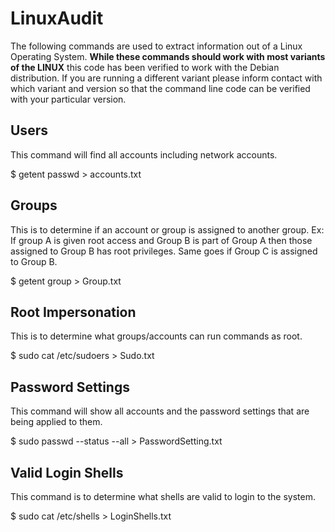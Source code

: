 # LinuxAudit


The following commands are used to extract information out of a Linux Operating System.  **While these commands should work with most variants of the LINUX** this code has been verified to work with the Debian distribution.  If you are running a different variant please inform contact with which variant and version so that the command line code can be verified with your particular version.

## Users

 This command will find all accounts including network accounts.

 $ getent passwd > accounts.txt

## Groups

 This is to determine if an account or group is assigned to another group.  Ex: If group A is given root access and Group B is part of Group A then those assigned to Group B has root privileges.  Same goes if Group C is assigned to Group B.

 $ getent group > Group.txt

## Root Impersonation

 This is to determine what groups/accounts can run commands as root.

 $ sudo cat /etc/sudoers > Sudo.txt

## Password Settings

 This command will show all accounts and the password settings that are being applied to them.

 $ sudo passwd --status --all > PasswordSetting.txt

## Valid Login Shells

 This command is to determine what shells are valid to login to the system.

 $ sudo cat /etc/shells > LoginShells.txt